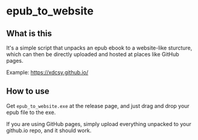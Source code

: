 # epub_to_website
 
## What is this
It's a simple script that unpacks an epub ebook to a website-like sturcture, which can then be directly uploaded and hosted at places like GitHub pages.

Example: https://xdcsy.github.io/

## How to use
Get `epub_to_website.exe` at the release page, and just drag and drop your epub file to the exe.

If you are using GitHub pages, simply upload everything unpacked to your github.io repo, and it should work.
